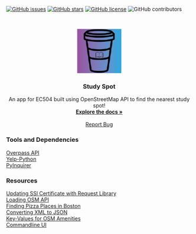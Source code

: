[![GitHub issues](https://img.shields.io/github/issues/jasoninirio/EC504-Final-Project?style=plastic)](https://github.com/jasoninirio/EC504-Final-Project/issues)
[![GitHub stars](https://img.shields.io/github/stars/jasoninirio/EC504-Final-Project?style=plastic)](https://github.com/jasoninirio/EC504-Final-Project/stargazers)
[![GitHub license](https://img.shields.io/github/license/jasoninirio/EC504-Final-Project?style=plastic)](https://github.com/jasoninirio/EC504-Final-Project/blob/main/LICENSE)
![GitHub contributors](https://img.shields.io/github/contributors-anon/jasoninirio/EC504-Final-Project?style=plastic)

<br />
<p align="center">
  <a href="https://github.com/jasoninirio/EC504-Final-Project">
    <img src="images/logo_120_120.png" alt="Logo" width="120" height="120">
  </a>

  <h3 align="center">Study Spot</h3>

  <p align="center">
    An app for EC504 built using OpenStreetMap API to find the nearest study spot!
    <br />
    <a href="https://github.com/jasoninirio/EC504-Final-Project"><strong>Explore the docs »</strong></a>
    <br />
    <br />
    <a href="https://github.com/jasoninirio/EC504-Final-Project/issues">Report Bug</a>
  </p>
</p>

### Tools and Dependencies
[Overpass API](https://python-overpy.readthedocs.io/en/latest/index.html)  
[Yelp-Python](https://github.com/Yelp/yelp-python)  
[PyInquirer](https://github.com/CITGuru/PyInquirer)  

### Resources
[Updating SSl Certificate with Request Library](https://community.esri.com/t5/python-questions/solving-ssl-errors-in-python-requests/td-p/1124005)  
[Loading OSM API](https://towardsdatascience.com/loading-data-from-openstreetmap-with-python-and-the-overpass-api-513882a27fd0)  
[Finding Pizza Places in Boston](https://blog.jovian.ai/finding-pizza-places-in-massachusetts-using-osm-rest-api-and-web-scrapping-techniques-d14ad8f19b09)  
[Converting XML to JSON](https://www.hellocodeclub.com/how-to-convert-xml-to-json-in-python-ultimate-guide/)  
[Key-Values for OSM Amenities](https://taginfo.openstreetmap.org/keys/amenity#values)  
[Commandline UI](https://codeburst.io/building-beautiful-command-line-interfaces-with-python-26c7e1bb54df)  
